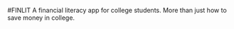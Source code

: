 #FINLIT
A financial literacy app for college students.
More than just how to save money in college.
